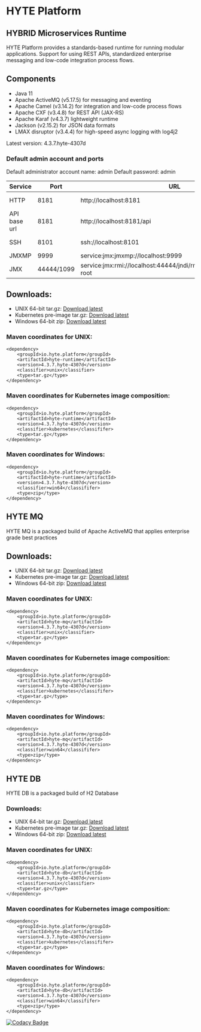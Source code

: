 # HYTE Platform #

## HYBRID Microservices Runtime ##

HYTE Platform provides a standards-based runtime for running modular applications. Support for using REST APIs, standardized enterprise messaging and low-code integration process flows.

## Components ##

 * Java 11
 * Apache ActiveMQ (v5.17.5) for messaging and eventing
 * Apache Camel (v3.14.2) for integration and low-code process flows
 * Apache CXF (v3.4.8) for REST API (JAX-RS) 
 * Apache Karaf (v4.3.7) lightweight runtime
 * Jackson (v2.15.2) for JSON data formats
 * LMAX disruptor (v3.4.4) for high-speed async logging with log4j2

Latest version: 4.3.7.hyte-4307d

### Default admin account and ports ###

Default administrator account name: admin
Default password: admin

| **Service** | **Port** | **URL** | **Example usage** |
|---------|------|-----|---------|
| HTTP    | 8181 | http://localhost:8181 | wget http://localhost:8181 |
| API base url | 8181 | http://localhost:8181/api | wget http://localhost:8181/api |
| SSH     | 8101 | ssh://localhost:8101 | ssh -p 8101 admin@localhost |
| JMXMP   | 9999 | service:jmx:jmxmp://localhost:9999 | |
| JMX     | 44444/1099 | service:jmx:rmi://localhost:44444/jndi/rmi://localhost:1099/karaf-root | |

## Downloads:
 * UNIX 64-bit tar.gz: [Download latest](https://repo1.maven.org/maven2/io/hyte/platform/hyte-runtime/4.3.7.hyte-4307d/hyte-runtime-4.3.7.hyte-4307d-unix.tar.gz)
 * Kubernetes pre-image tar.gz: [Download latest](https://repo1.maven.org/maven2/io/hyte/platform/hyte-runtime/4.3.7.hyte-4307d/hyte-runtime-4.3.7.hyte-4307d-kubernetes.tar.gz)
 * Windows 64-bit zip: [Download latest](https://repo1.maven.org/maven2/io/hyte/platform/hyte-runtime/4.3.7.hyte-4307d/hyte-runtime-4.3.7.hyte-4307d-win64.zip)

### Maven coordinates for UNIX: ###
```
<dependency>
    <groupId>io.hyte.platform</groupId>
    <artifactId>hyte-runtime</artifactId>
    <version>4.3.7.hyte-4307d</version>
    <classifier>unix</classifier>
    <type>tar.gz</type>
</dependency>
```

### Maven coordinates for Kubernetes image composition: ###
```
<dependency>
    <groupId>io.hyte.platform</groupId>
    <artifactId>hyte-runtime</artifactId>
    <version>4.3.7.hyte-4307d</version>
    <classifier>kubernetes</classififer>
    <type>tar.gz</type>
</dependency>
```

### Maven coordinates for Windows: ###
```
<dependency>
    <groupId>io.hyte.platform</groupId>
    <artifactId>hyte-runtime</artifactId>
    <version>4.3.7.hyte-4307d</version>
    <classifier>win64</classififer>
    <type>zip</type>
</dependency>
```

## HYTE MQ ##

HYTE MQ is a packaged build of Apache ActiveMQ that applies enterprise grade best practices

## Downloads:
 * UNIX 64-bit tar.gz: [Download latest](https://repo1.maven.org/maven2/io/hyte/platform/hyte-mq/4.3.7.hyte-4307d/hyte-mq-4.3.7.hyte-4307d-unix.tar.gz)
 * Kubernetes pre-image tar.gz: [Download latest](https://repo1.maven.org/maven2/io/hyte/platform/hyte-mq/4.3.7.hyte-4307d/hyte-mq-4.3.7.hyte-4307d-kubernetes.tar.gz)
 * Windows 64-bit zip: [Download latest](https://repo1.maven.org/maven2/io/hyte/platform/hyte-mq/4.3.7.hyte-4307d/hyte-mq-4.3.7.hyte-4307d-win64.zip)

### Maven coordinates for UNIX: ###
```
<dependency>
    <groupId>io.hyte.platform</groupId>
    <artifactId>hyte-mq</artifactId>
    <version>4.3.7.hyte-4307d</version>
    <classifier>unix</classifier>
    <type>tar.gz</type>
</dependency>
```

### Maven coordinates for Kubernetes image composition: ###
```
<dependency>
    <groupId>io.hyte.platform</groupId>
    <artifactId>hyte-mq</artifactId>
    <version>4.3.7.hyte-4307d</version>
    <classifier>kubernetes</classififer>
    <type>tar.gz</type>
</dependency>
```

### Maven coordinates for Windows: ###
```
<dependency>
    <groupId>io.hyte.platform</groupId>
    <artifactId>hyte-mq</artifactId>
    <version>4.3.7.hyte-4307d</version>
    <classifier>win64</classififer>
    <type>zip</type>
</dependency>
```

## HYTE DB ##

HYTE DB is a packaged build of H2 Database

### Downloads:
 * UNIX 64-bit tar.gz: [Download latest](https://repo1.maven.org/maven2/io/hyte/platform/hyte-db/4.3.7.hyte-4307d/hyte-db-4.3.7.hyte-4307d-unix.tar.gz)
 * Kubernetes pre-image tar.gz: [Download latest](https://repo1.maven.org/maven2/io/hyte/platform/hyte-db/4.3.7.hyte-4307d/hyte-db-4.3.7.hyte-4307d-kubernetes.tar.gz)
 * Windows 64-bit zip: [Download latest](https://repo1.maven.org/maven2/io/hyte/platform/hyte-db/4.3.7.hyte-4307d/hyte-db-4.3.7.hyte-4307d-win64.zip)

### Maven coordinates for UNIX: ###
```
<dependency>
    <groupId>io.hyte.platform</groupId>
    <artifactId>hyte-db</artifactId>
    <version>4.3.7.hyte-4307d</version>
    <classifier>unix</classifier>
    <type>tar.gz</type>
</dependency>
```

### Maven coordinates for Kubernetes image composition: ###
```
<dependency>
    <groupId>io.hyte.platform</groupId>
    <artifactId>hyte-db</artifactId>
    <version>4.3.7.hyte-4307d</version>
    <classifier>kubernetes</classififer>
    <type>tar.gz</type>
</dependency>
```

### Maven coordinates for Windows: ###
```
<dependency>
    <groupId>io.hyte.platform</groupId>
    <artifactId>hyte-db</artifactId>
    <version>4.3.7.hyte-4307d</version>
    <classifier>win64</classififer>
    <type>zip</type>
</dependency>
```

[![Codacy Badge](https://api.codacy.com/project/badge/Grade/32c2b2ab5c3e4646bda106ee65e9a6d1)](https://www.codacy.com/app/mattrpav_2/runtime?utm_source=github.com&amp;utm_medium=referral&amp;utm_content=hyteio/runtime&amp;utm_campaign=Badge_Grade)
